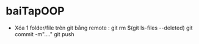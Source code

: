 # baiTapOOP
+ Xóa 1 folder/file trên git bằng remote : 
      git rm $(git ls-files --deleted)
      git commit -m"...."
      git push
